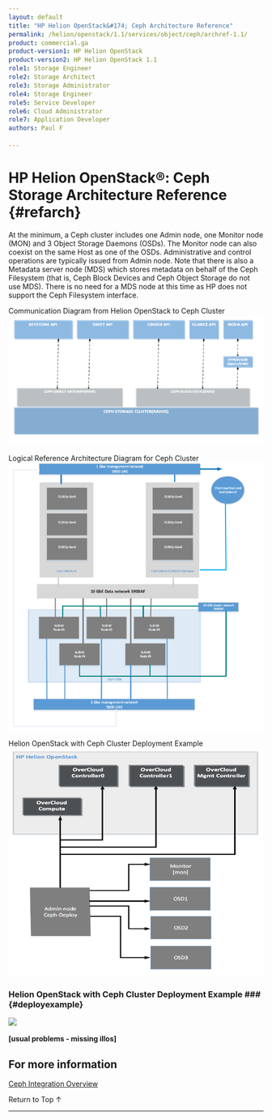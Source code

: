 ```yaml
---
layout: default
title: "HP Helion OpenStack&#174; Ceph Architecture Reference"
permalink: /helion/openstack/1.1/services/object/ceph/archref-1.1/
product: commercial.ga
product-version1: HP Helion OpenStack
product-version2: HP Helion OpenStack 1.1
role1: Storage Engineer
role2: Storage Architect 
role3: Storage Administrator 
role4: Storage Engineer
role5: Service Developer 
role6: Cloud Administrator 
role7: Application Developer 
authors: Paul F

---
```

<!--UNDER REVISION-->

<script>

function PageRefresh {
onLoad="window.refresh"
}

PageRefresh();

</script>

<!--
<p style="font-size: small;"> <a href="/helion/openstack/1.1/services/object/overview/">&#9664; PREV</a> | <a href="/helion/openstack/1.1/services/overview/">&#9650; UP</a> | <a href="/helion/openstack/1.1/services/swift/deployment-scale-out/"> NEXT &#9654</a> </p>
-->

# HP Helion OpenStack&reg;: Ceph Storage Architecture Reference  {#refarch}

At the minimum, a Ceph cluster includes one Admin node, one Monitor node (MON) and 3 Object Storage Daemons (OSDs). The Monitor node can also coexist on the same Host as one of the OSDs. Administrative and control operations are typically issued from Admin node. Note that there is also a Metadata server node (MDS) which stores metadata on behalf of the Ceph Filesystem (that is, Ceph Block Devices and Ceph Object Storage do not use MDS). There is no need for a MDS node at this time as HP does not support the Ceph Filesystem interface.

Communication Diagram from Helion OpenStack to Ceph Cluster
<img src="media/cephcomm.png">

Logical Reference Architecture Diagram for Ceph Cluster
<img src="media/cephlogicalarch.png">

Helion OpenStack with Ceph Cluster Deployment Example
<img src="media/cephcluster.png">

### Helion OpenStack with Ceph Cluster Deployment Example ### {#deployexample}

<img src="media/cephdeploy.png">

**[usual problems - missing illos]**


## For more information

[Ceph Integration Overview](/helion/openstack/1.1/services/ceph/overview/)

<a href="#top" style="padding:14px 0px 14px 0px; text-decoration: none;"> Return to Top &#8593; </a>

----